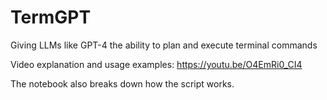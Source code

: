 # TermGPT
Giving LLMs like GPT-4 the ability to plan and execute terminal commands

Video explanation and usage examples: https://youtu.be/O4EmRi0_CI4

The notebook also breaks down how the script works.
